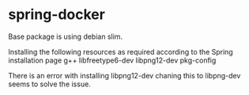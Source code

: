# spring-docker

Base package is using debian slim.

Installing the following resources as required according to the Spring installation page
    g++
    libfreetype6-dev
    libpng12-dev
    pkg-config

There is an error with installing libpng12-dev chaning this to libpng-dev seems to solve the issue.